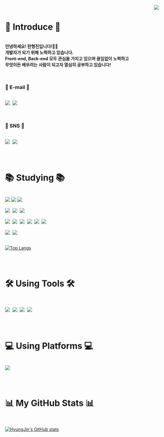 <p align="right">
 <img src="https://capsule-render.vercel.app/api?type=slice&color=424242&height=300&section=header&text=Hello,%20World!&fontSize=90&fontAlign=60&fontAlignY=37.5&fontColor=FFFFFF&desc=HyungJin's GitHub Profile&descAlign=78&descAlignY=55&animation=twinkling&rotate=19.5">
</p>

<div>

 # 👋 Introduce 👋
 
 <b><br>안녕하세요! 한형진입니다!🙋‍♂️
 <br>개발자가 되기 위해 노력하고 있습니다.
 <br>Front-end, Back-end 모두 관심을 가지고 있으며 끊임없이 노력하고
 <br>무엇이든 배우려는 사람이 되고자 열심히 공부하고 있습니다!</b>
 
 <br>
 
 ### 📧 E-mail 📧
 <br><img src="https://img.shields.io/badge/han1210_36@naver.com-03C75A?style=for-the-badge&logo=Naver&logoColor=white">&nbsp;
 <img src="https://img.shields.io/badge/hhj961210@gmail.com-EA4335?style=for-the-badge&logo=Gmail&logoColor=white">
 
 <br>
 
 ### 💬 SNS 💬
 <br><img src="https://img.shields.io/badge/Facebook-1877F2?style=for-the-badge&logo=Facebook&logoColor=white">&nbsp;
 <img src="https://img.shields.io/badge/KakaoTalk-FFCD00?style=for-the-badge&logo=KakaoTalk&logoColor=424242">
 
 <br><br>

 # 📚 Studying 📚
 
 <br>
 
 <img src="https://img.shields.io/badge/🖱️ Click me-181717?style=for-the-badge&logoColor=white">
 <a href='https://hyungjinhan.github.io/Study-Coding-Memo/index.html' target="_blank">
 <img src="https://img.shields.io/badge/HyungJin's Coding Note-181717?style=for-the-badge&logo=GitHub&logoColor=white"></a>
 <img src="https://img.shields.io/badge/Click me 🖱️-181717?style=for-the-badge&logoColor=white">
 <br><br><img src="https://img.shields.io/badge/HTML5-E34F26?style=for-the-badge&logo=HTML5&logoColor=white">&nbsp;
 <img src="https://img.shields.io/badge/CSS3-1572B6?style=for-the-badge&logo=CSS3&logoColor=white">&nbsp;
 <img src="https://img.shields.io/badge/JavaScript-F7DF1E?style=for-the-badge&logo=JavaScript&logoColor=424242">
 <br><br><img src="https://img.shields.io/badge/Java-007396?style=for-the-badge&logo=Java&logoColor=white">&nbsp;
 <img src="https://img.shields.io/badge/Python-3776AB?style=for-the-badge&logo=Python&logoColor=white">&nbsp;
 <img src="https://img.shields.io/badge/Ruby-CC342D?style=for-the-badge&logo=Ruby&logoColor=white">&nbsp;
 <img src="https://img.shields.io/badge/PHP-777BB4?style=for-the-badge&logo=PHP&logoColor=white">&nbsp;
 <img src="https://img.shields.io/badge/C-A8B9CC?style=for-the-badge&logo=C&logoColor=424242">&nbsp;
 <img src="https://img.shields.io/badge/C++-00599C?style=for-the-badge&logo=C++&logoColor=white">
 <br><br><img src="https://img.shields.io/badge/Node.js-339933?style=for-the-badge&logo=Node.js&logoColor=white">&nbsp;
 <img src="https://img.shields.io/badge/jQuery-0769AD?style=for-the-badge&logo=jQuery&logoColor=white">
 
 <br>[![Top Langs](https://github-readme-stats.vercel.app/api/top-langs/?username=HyungJinHan)](https://github.com/anuraghazra/github-readme-stats)
 
 <br><br>
 
 # 🛠️ Using Tools 🛠️
 
 <br>
 
 <img src="https://img.shields.io/badge/Atom-66595C?style=for-the-badge&logo=Atom&logoColor=white">&nbsp;
 <img src="https://img.shields.io/badge/Eclipse IDE-2C2255?style=for-the-badge&logo=Eclipse IDE&logoColor=white">&nbsp;
 <img src="https://img.shields.io/badge/Visual Studio-5C2D91?style=for-the-badge&logo=Visual Studio&logoColor=white">&nbsp;
 <img src="https://img.shields.io/badge/Visual Studio Code-007ACC?style=for-the-badge&logo=Visual Studio Code&logoColor=white">
 
 <br><br>
 
 # 💻 Using Platforms 💻
 
 <br>
 
 <img src="https://img.shields.io/badge/Windows-0078D6?style=for-the-badge&logo=Windows&logoColor=white">
 
 <br><br>
 
 # 📊 My GitHub Stats 📊
 
 <br>
 
 [![HyungJin's GitHub stats](https://github-readme-stats.vercel.app/api?username=HyungJinHan&show_icons=true&theme=nord)
](https://github.com/anuraghazra/github-readme-stats)
 
 <br>

</p>

<!-- <p align="left">
 <img src="https://capsule-render.vercel.app/api?type=slice&color=424242&height=300&section=footer&text=See Ya,%20World!&fontSize=90&fontAlign=45&fontAlignY=66&fontColor=FFFFFF&desc=HyungJin's GitHub Profile&descAlign=66&descAlignY=45.5&animation=twinkling&rotate=19.5">
</p> -->
